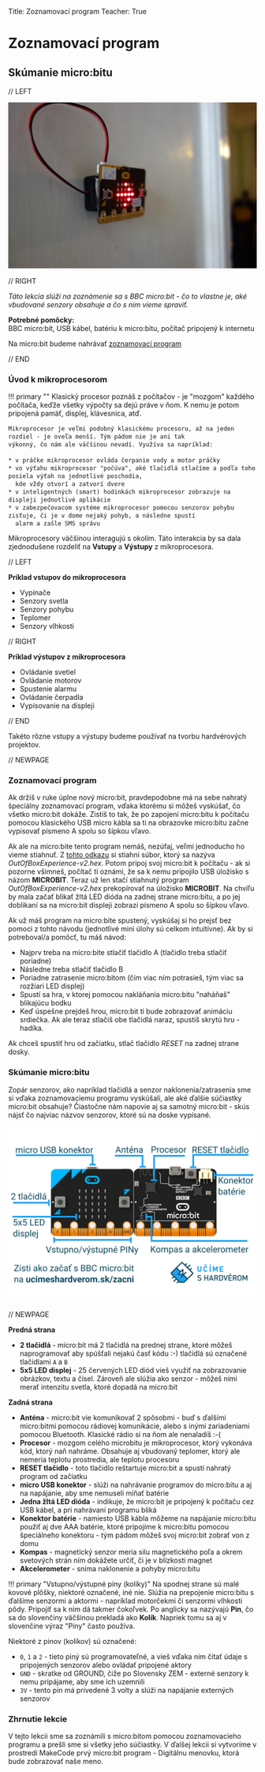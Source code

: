 Title:   Zoznamovací program
Teacher:    True

# Zoznamovací program
## Skúmanie micro:bitu


// LEFT

![Obrázok BBC micro:bitu](images/project-arrow.JPG)


// RIGHT

*Táto lekcia slúži na zoznámenie sa s BBC micro:bit - čo to vlastne je, aké vbudované senzory obsahuje a čo s ním vieme spraviť.*

**Potrebné pomôcky:**  
BBC micro:bit, USB kábel, batériu k micro:bitu, počítač pripojený k internetu

Na micro:bit budeme nahrávať [zoznamovací program](https://support.microbit.org/helpdesk/attachments/19033089764)

// END


### Úvod k mikroprocesorom

!!! primary ""
    Klasický procesor poznáš z počítačov - je "mozgom" každého počítača, keďže všetky výpočty sa dejú práve v ňom. K nemu
    je potom pripojená pamäť, displej, klávesnica, atď.

    Mikroprocesor je veľmi podobný klasickému procesoru, až na jeden rozdiel - je oveľa menší. Tým pádom nie je ani tak
    výkonný, čo nám ale väčšinou nevadí. Využíva sa napríklad:

    * v práčke mikroprocesor ovláda čerpanie vody a motor práčky
    * vo výťahu mikroprocesor "počúva", aké tlačidlá stlačíme a podľa toho posiela výťah na jednotlivé poschodia,
      kde vždy otvorí a zatvorí dvere
    * v inteligentných (smart) hodinkách mikroprocesor zobrazuje na displeji jednotlivé aplikácie
    * v zabezpečovacom systéme mikroprocesor pomocou senzorov pohybu zisťuje, či je v dome nejaký pohyb, a následne spustí
      alarm a zašle SMS správu
  
Mikroprocesory väčšinou interagujú s okolím. Táto interakcia by sa dala zjednodušene rozdeliť na **Vstupy**
a **Výstupy** z mikroprocesora.

// LEFT

**Príklad vstupov do mikroprocesora**

* Vypínače
* Senzory svetla
* Senzory pohybu
* Teplomer
* Senzory vlhkosti

// RIGHT

**Príklad výstupov z mikroprocesora**

* Ovládanie svetiel
* Ovládanie motorov
* Spustenie alarmu
* Ovládanie čerpadla
* Vypisovanie na displeji

// END

Takéto rôzne vstupy a výstupy budeme používať na tvorbu hardvérových projektov.

// NEWPAGE

### Zoznamovací program

Ak držíš v ruke úplne nový micro:bit, pravdepodobne má na sebe nahratý špeciálny zoznamovací program, vďaka ktorému si môžeš vyskúšať,
čo všetko micro:bit dokáže. Zistíš to tak, že po zapojení micro:bitu k počítaču pomocou klasického USB micro kábla
sa ti na obrazovke micro:bitu začne vypisovať písmeno A spolu so šípkou vľavo.

Ak ale na micro:bite tento program nemáš, nezúfaj, veľmi jednoducho ho vieme stiahnuť.
Z [tohto odkazu](https://support.microbit.org/helpdesk/attachments/19033089764) si stiahni súbor, ktorý sa nazýva
*OutOfBoxExperience-v2.hex*. Potom pripoj svoj micro:bit k počítaču - ak si pozorne všimneš, počítač ti oznámi, že
sa k nemu pripojilo USB úložisko s názom **MICROBIT**. Teraz už len stačí stiahnutý program *OutOfBoxExperience-v2.hex*
prekopírovať na úložisko **MICROBIT**. Na chvíľu by mala začať blikať žltá LED dióda na zadnej strane micro:bitu, a po
jej doblikaní sa na micro:bit displeji zobrazí písmeno A spolu so šípkou vľavo.


Ak už máš program na micro:bite spustený, vyskúšaj si ho prejsť bez pomoci z tohto návodu (jednotlivé mini úlohy
sú celkom intuitívne). Ak by si potreboval/a pomôcť, tu máš návod:

* Najprv treba na micro:bite stlačiť tlačidlo A (tlačidlo treba stlačiť poriadne)
* Následne treba stlačiť tlačidlo B
* Poriadne zatrasenie micro:bitom (čím viac ním potrasieš, tým viac sa rozžiari LED displej)
* Spustí sa hra, v ktorej pomocou nakláňania micro:bitu "naháňaš" blikajúcu bodku
* Keď úspešne prejdeš hrou, micro:bit ti bude zobrazovať animáciu srdiečka. Ak ale teraz stlačíš obe tlačidlá naraz,
  spustíš skrytú hru - hadíka.
  
Ak chceš spustiť hru od začiatku, stlač tlačidlo *RESET* na zadnej strane dosky.

### Skúmanie micro:bitu

Zopár senzorov, ako napríklad tlačidlá a senzor naklonenia/zatrasenia sme si vďaka zoznamovaciemu programu vyskúšali, ale
aké ďalšie súčiastky micro:bit obsahuje? Čiastočne nám napovie aj sa samotný micro:bit - skús nájsť čo najviac
názvov senzorov, ktoré sú na doske vypísané.

![Obrázok micro:bitu s popisom jeho častí](images/microbit_parts.png)

// NEWPAGE

**Predná strana**  

* **2 tlačidlá** - micro:bit má 2 tlačidlá na prednej strane, ktoré môžeš naprogramovať aby spúšťali nejakú časť kódu :-)
                 tlačidlá sú označené tlačidlami  `A` a `B`
* **5x5 LED displej** - 25 červených LED diód vieš využiť na zobrazovanie obrázkov, textu a čísel. Zároveň ale slúžia
                      ako senzor - môžeš nimi merať intenzitu svetla, ktoré dopadá na micro:bit


**Zadná strana**  

* **Anténa** - micro:bit vie komunikovať 2 spôsobmi - buď s ďalšími micro:bitmi pomocou rádiovej komunikácie, alebo
               s inými zariadeniami pomocou Bluetooth. Klasické rádio si na ňom ale nenaladíš :-(
* **Procesor** - mozgom celého microbitu je mikroprocesor, ktorý vykonáva kód, ktorý naň nahráme. Obsahuje aj vbudovaný
                 teplomer, ktorý ale nemeria teplotu prostredia, ale teplotu procesoru
* **RESET tlačidlo** - toto tlačidlo reštartuje micro:bit a spustí nahratý program od začiatku
* **micro USB konektor** - slúži na nahrávanie programov do micro:bitu a aj na napájanie, aby sme nemuseli míňať
                           batérie
* **Jedna žltá LED dióda** - indikuje, že micro:bit je pripojený k počítaču cez USB kábel, a pri nahrávaní programu
                             bliká
* **Konektor batérie** - namiesto USB kábla môžeme na napájanie micro:bitu použiť aj dve AAA batérie, ktoré pripojíme
                         k micro:bitu pomocou špeciálneho konektoru - tým pádom môžeš svoj micro:bit zobrať von z domu
* **Kompas** - magnetický senzor meria silu magnetického poľa a okrem svetových strán ním dokážete určiť, či je v 
               blízkosti magnet
* **Akcelerometer** - sníma naklonenie a pohyby micro:bitu

!!! primary "Vstupno/výstupné piny (kolíky)"
    Na spodnej strane sú malé kovové plôšky, niektoré označené, iné nie. Slúžia na prepojenie micro:bitu s ďalšíme senzormi
    a aktormi - napríklad motorčekmi či senzormi vlhkosti pôdy. Pripojiť sa k nim dá takmer čokoľvek. Po anglicky sa nazývajú
    **Pin**, čo sa do slovenčiny väčšinou prekladá ako **Kolík**. Napriek tomu sa aj v slovenčine výraz "Piny" často používa.

Niektoré z pinov (kolíkov) sú označené:

* `0`, `1` a `2` - tieto piný sú programovateľné, a vieš vďaka nim čítať údaje s pripojených senzorov alebo
                 ovládať pripojené aktory
* `GND` - skratke od GROUND, čiže po Slovensky ZEM - externé senzory k nemu pripájame, aby sme ich uzemnili
* `3V` - tento pin má privedené 3 volty a slúži na napájanie externých senzorov

### Zhrnutie lekcie
V tejto lekcii sme sa zoznámili s micro:bitom pomocou zoznamovacieho programu a prešli sme si všetky jeho súčiastky. V ďalšej lekcii si vytvoríme v prostredí MakeCode prvý micro:bit program - Digitálnu menovku, ktorá bude zobrazovať naše meno.